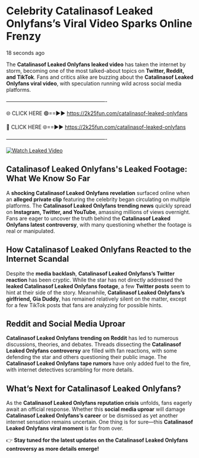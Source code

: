 # Celebrity Catalinasof Leaked Onlyfans’s Viral Video Sparks Online Frenzy

18 seconds ago

The **Catalinasof Leaked Onlyfans leaked video** has taken the internet by storm, becoming one of the most talked-about topics on **Twitter, Reddit, and TikTok**. Fans and critics alike are buzzing about the **Catalinasof Leaked Onlyfans viral video**, with speculation running wild across social media platforms.

———————————————————-

🌐 CLICK HERE 🟢==►► https://2k25fun.com/catalinasof-leaked-onlyfans

🔴 CLICK HERE 🌐==►► https://2k25fun.com/catalinasof-leaked-onlyfans

———————————————————-

[![Watch Leaked Video](https://miro.medium.com/v2/resize:fit:828/format:webp/1*cilzJN44JGOrTw9NJCrNHA.gif "Watch Leaked Video")](https://2k25fun.com/catalinasof-leaked-onlyfans)

## **Catalinasof Leaked Onlyfans's Leaked Footage: What We Know So Far**  
A **shocking Catalinasof Leaked Onlyfans revelation** surfaced online when an **alleged private clip** featuring the celebrity began circulating on multiple platforms. The **Catalinasof Leaked Onlyfans trending news** quickly spread on **Instagram, Twitter, and YouTube**, amassing millions of views overnight. Fans are eager to uncover the truth behind the **Catalinasof Leaked Onlyfans latest controversy**, with many questioning whether the footage is real or manipulated.  

## **How Catalinasof Leaked Onlyfans Reacted to the Internet Scandal**  
Despite the **media backlash**, **Catalinasof Leaked Onlyfans’s Twitter reaction** has been cryptic. While the star has not directly addressed the **leaked Catalinasof Leaked Onlyfans footage**, a few **Twitter posts** seem to hint at their side of the story. Meanwhile, **Catalinasof Leaked Onlyfans’s girlfriend, Gia Duddy**, has remained relatively silent on the matter, except for a few TikTok posts that fans are analyzing for possible hints.  

## **Reddit and Social Media Uproar**  
**Catalinasof Leaked Onlyfans trending on Reddit** has led to numerous discussions, theories, and debates. Threads dissecting the **Catalinasof Leaked Onlyfans controversy** are filled with fan reactions, with some defending the star and others questioning their public image. The **Catalinasof Leaked Onlyfans tape rumors** have only added fuel to the fire, with internet detectives scrambling for more details.  

## **What’s Next for Catalinasof Leaked Onlyfans?**  
As the **Catalinasof Leaked Onlyfans reputation crisis** unfolds, fans eagerly await an official response. Whether this **social media uproar** will damage **Catalinasof Leaked Onlyfans’s career** or be dismissed as yet another internet sensation remains uncertain. One thing is for sure—this **Catalinasof Leaked Onlyfans viral moment** is far from over.  

👉 **Stay tuned for the latest updates on the Catalinasof Leaked Onlyfans controversy as more details emerge!**  